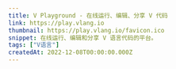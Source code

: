 ```yaml
---
title: V Playground - 在线运行、编辑、分享 V 代码
link: https://play.vlang.io
thumbnail: https://play.vlang.io/favicon.ico
snippet: 在线运行、编辑和分享 V 语言代码的平台。
tags: ["V语言"]
createdAt: 2022-12-08T00:00:00.000Z
---
```

